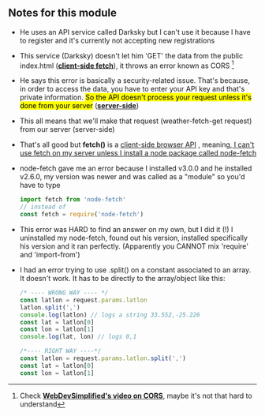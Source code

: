## Notes for this module

- He uses an API service called Darksky but I can't use it because I have to register and it's currently not accepting new registrations

- This service (Darksky) doesn't let him 'GET' the data from the public index.html (<u>**client-side fetch**</u>), it throws an error known as CORS [^1] 

- He says this error is basically a security-related issue. That's because, in order to access the data, you have to enter your API key and that's private information. <mark>So the API doesn't process your request unless it's done from your server</mark> (<u>**server-side**</u>)

- This all means that we'll make that request (weather-fetch-get request) from our server (server-side)

- That's all good but **fetch()** is a <u>client-side browser API</u> , meaning,<u> I can't use fetch on my server unless I install a node package called node-fetch</u>

- node-fetch gave me an error because I installed v3.0.0 and he installed v2.6.0, my version was newer and was called as a "module" so you'd have to type 
  
  ```javascript
  import fetch from 'node-fetch'
  // instead of 
  const fetch = require('node-fetch')
  ```

- This error was HARD to find an answer on my own, but I did it (!) I uninstalled my node-fetch, found out his version,  installed specifically his version and it ran perfectly. (Apparently you CANNOT mix 'require' and 'import-from')

- I had an error trying to use .split() on a constant associated to an array. It doesn't work. It has to be directly to the array/object like this:
  
  ```javascript
  /* ---- WRONG WAY ---- */
  const latlon = request.params.latlon
  latlon.split(',')
  console.log(latlon) // logs a string 33.552,-25.226
  const lat = latlon[0]
  const lon = latlon[1]
  console.log(lat, lon) // logs 0,1
  
  /*---- RIGHT WAY ----*/
  const latlon = request.params.latlon.split(',')
  const lat = latlon[0]
  const lon = latlon[1]
  ```





[^1]: Check [**WebDevSimplified's video on CORS**](https://www.youtube.com/watch?v=PNtFSVU-YTI), maybe it's not that hard to understand


